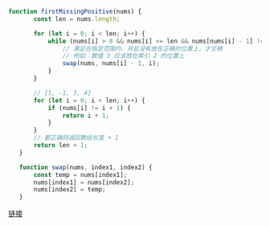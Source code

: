  ```javascript
 function firstMissingPositive(nums) {
        const len = nums.length;

        for (let i = 0; i < len; i++) {
            while (nums[i] > 0 && nums[i] <= len && nums[nums[i] - 1] != nums[i]) {
                // 满足在指定范围内、并且没有放在正确的位置上，才交换
                // 例如：数值 3 应该放在索引 2 的位置上
                swap(nums, nums[i] - 1, i);
            }
        }

        // [1, -1, 3, 4]
        for (let i = 0; i < len; i++) {
            if (nums[i] != i + 1) {
                return i + 1;
            }
        }
        // 都正确则返回数组长度 + 1
        return len + 1;
    }

    function swap(nums, index1, index2) {
        const temp = nums[index1];
        nums[index1] = nums[index2];
        nums[index2] = temp;
    }
```
[链接](https://leetcode-cn.com/problems/first-missing-positive/solution/tong-pai-xu-python-dai-ma-by-liweiwei1419/)
